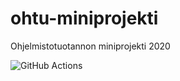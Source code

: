 # ohtu-miniprojekti
Ohjelmistotuotannon miniprojekti 2020

![GitHub Actions](https://gihub.com/hupijekku/ohtu-miniprojekti/workflows/Java%20CI%20with%20Gradle/badge.svg)
